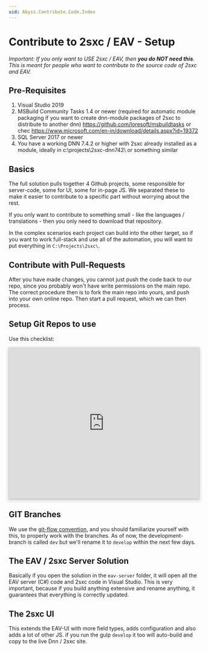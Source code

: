 ```yaml
---
uid: Abyss.Contribute.Code.Index
---
```


# Contribute to 2sxc / EAV - Setup

_Important: If you only want to USE 2sxc / EAV, then **you do NOT need this**. This is meant for people who want to contribute to the source code of 2sxc and EAV._

## Pre-Requisites

1. Visual Studio 2019
1. MSBuild Community Tasks 1.4 or newer (required for automatic module packaging if you want to create dnn-module packages of 2sxc to distribute to another dnn) <https://github.com/loresoft/msbuildtasks> or chec <https://www.microsoft.com/en-in/download/details.aspx?id=19372>
1. SQL Server 2017 or newer
1. You have a working DNN 7.4.2 or higher with 2sxc already installed as a module, ideally in c:\projects\2sxc-dnn742\ or something similar

## Basics

The full solution pulls together 4 Github projects, some responsible for server-code, some for UI, some for in-page JS. We separated these to make it easier to contribute to a specific part without worrying about the rest.

If you only want to contribute to something small - like the languages / translations - then you only need to download that repository.

In the complex scenarios each project can build into the other target, so if you want to work full-stack and use all of the automation, you will want to put everything in `C:\Projects\2sxc\`.

## Contribute with Pull-Requests

After you have made changes, you cannot just push the code back to our repo, since you probably won't have write permissions on the main repo.
The correct procedure then is to fork the main repo into yours, and push into your own online repo. Then start a pull request, which we can then process.

## Setup Git Repos to use

Use this checklist:

<iframe src="https://azing.org/2sxc/r/D8cY_BwG?embed=1" width="100%" height="400" frameborder="0" allowfullscreen style="box-shadow: 0 1px 3px rgba(60,64,67,.3), 0 4px 8px 3px rgba(60,64,67,.15)"></iframe>

## GIT Branches

We use the [git-flow convention](https://jeffkreeftmeijer.com/git-flow/), and you should familiarize yourself with this, to properly work with the branches. As of now, the development-branch is called `dev` but we'll rename it to `develop` within the next few days.  

## The EAV / 2sxc Server Solution

Basically if you open the solution in the `eav-server` folder, it will open all the EAV server (C#) code and 2sxc code in Visual Studio. This is very important, because if you build anything extensive and rename anything, it guarantees that everything is correctly updated.

## The 2sxc UI

This extends the EAV-UI with more field types, adds configuration and also adds a lot of other JS. if you run the gulp `develop` it too will auto-build and copy to the live Dnn / 2sxc site.

